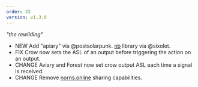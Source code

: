 ```yaml
---
order: 33
version: v1.3.0
---
```

_"the rewilding"_
- <span class="badge badge-pill badge-success">NEW</span> Add "apiary" via @postsolarpunk. [nb](https://github.com/sixolet/nb) library via @sixolet.
- <span class="badge badge-pill badge-primary">FIX</span> Crow now sets the ASL of an output before triggering the action on an output.
- <span class="badge badge-pill badge-danger">CHANGE</span> Aviary and Forest now set crow output ASL each time a signal is received.
- <span class="badge badge-pill badge-danger">CHANGE</span> Remove [norns.online](https://norns.online) sharing capabilities.